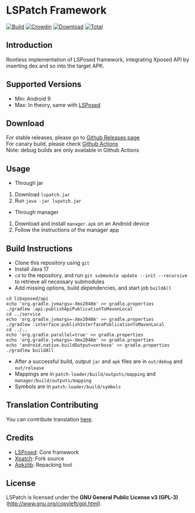 # LSPatch Framework

[![Build](https://img.shields.io/github/actions/workflow/status/LSPosed/LSPatch/main.yml?branch=master&logo=github&label=Build&event=push)](https://github.com/LSPosed/LSPatch/actions/workflows/main.yml?query=event%3Apush+is%3Acompleted+branch%3Amaster) [![Crowdin](https://img.shields.io/badge/Localization-Crowdin-blueviolet?logo=Crowdin)](https://lsposed.crowdin.com/lspatch) [![Download](https://img.shields.io/github/v/release/LSPosed/LSPatch?color=orange&logoColor=orange&label=Download&logo=DocuSign)](https://github.com/LSPosed/LSPatch/releases/latest) [![Total](https://shields.io/github/downloads/LSPosed/LSPatch/total?logo=Bookmeter&label=Counts&logoColor=yellow&color=yellow)](https://github.com/LSPosed/LSPatch/releases)

## Introduction

Rootless implementation of LSPosed framework, integrating Xposed API by inserting dex and so into the target APK.

## Supported Versions

- Min: Android 9
- Max: In theory, same with [LSPosed](https://github.com/LSPosed/LSPosed#supported-versions)

## Download

For stable releases, please go to [Github Releases page](https://github.com/LSPosed/LSPatch/releases)  
For canary build, please check [Github Actions](https://github.com/LSPosed/LSPatch/actions)  
Note: debug builds are only available in Github Actions  

## Usage

- Through jar

1. Download `lspatch.jar`
2. Run `java -jar lspatch.jar`

- Through manager

1. Download and install `manager.apk` on an Android device
2. Follow the instructions of the manager app

## Build Instructions

- Clone this repository using `git`
- Install Java 17
- `cd` to the repository, and run `git submodule update --init --recursive` to retrieve all necessary submodules 
- Add missing options, build dependencies, and start job `buildAll`

```shell
cd libxposed/api
echo 'org.gradle.jvmargs=-Xmx2048m' >> gradle.properties
./gradlew :api:publishApiPublicationToMavenLocal
cd ../service
echo 'org.gradle.jvmargs=-Xmx2048m' >> gradle.properties
./gradlew :interface:publishInterfacePublicationToMavenLocal
cd ../..
echo 'org.gradle.parallel=true' >> gradle.properties
echo 'org.gradle.jvmargs=-Xmx2048m' >> gradle.properties
echo 'android.native.buildOutput=verbose' >> gradle.properties
./gradlew buildAll
```

- After a successful build, output `jar` and `apk` files are in `out/debug` and `out/release`
- Mappings are in `patch-loader/build/outputs/mapping` and `manager/build/outputs/mapping`
- Symbols are in `patch-loader/build/symbols`

## Translation Contributing

You can contribute translation [here](https://lsposed.crowdin.com/lspatch).

## Credits

- [LSPosed](https://github.com/LSPosed/LSPosed): Core framework
- [Xpatch](https://github.com/WindySha/Xpatch): Fork source
- [Apkzlib](https://android.googlesource.com/platform/tools/apkzlib): Repacking tool

## License

LSPatch is licensed under the **GNU General Public License v3 (GPL-3)** (http://www.gnu.org/copyleft/gpl.html).
